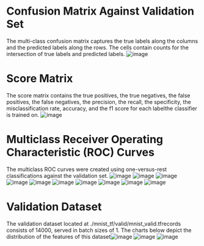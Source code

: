 # Confusion Matrix Against Validation Set
The multi-class confusion matrix captures the true labels along the columns and the predicted labels along the rows. The cells contain counts for the intersection of true labels and predicted labels. 
![image](images/fadf723d20a0a19150fe75fa66c3d6f0.png)
# Score Matrix 
The score matrix contains the true positives, the true negatives, the false positives, the false negatives, the precision, the recall, the specificity, the misclassification rate, accuracy, and the f1 score for each labelthe classifier is trained on. 
![image](images/500bae28ea810dcc105f036e856ac24e.png)
# Multiclass Receiver Operating Characteristic (ROC) Curves 
The multiclass ROC curves were created using one-versus-rest classifications against the validation set.
![image](images/52d9b8bca9b28b6759c2e89d72a4a3cf.png)
![image](images/86022c9c2b0921273ab772f900fd6971.png)
![image](images/81c2cab926e76be71dfaafd0bac33dd7.png)
![image](images/1dc477c4af032f3739e31d46efa8e04d.png)
![image](images/813801932b4a3339310c0620ad9514ad.png)
![image](images/208348519743a9676c543a5909cc17a5.png)
![image](images/6ff83e37c9941f127dd2533923f5d471.png)
![image](images/02d7e51a83022270e30ce036ca26b031.png)
![image](images/4ec525a9e2646dd0ac800bbde8a9703c.png)
![image](images/b7bb864187a562dbe67e3f4944c979d1.png)
# Validation Dataset 
The validation dataset located at ./mnist_tf/valid/mnist_valid.tfrecords consists of 14000, served in batch sizes of 1.
 The charts below depict the distribution of the features of this dataset![image](./images/78f95bca1db06116d3cbc2a778a110ff.png)
![image](./images/44dc0d6d2271b5475c04c9a96b0a08b6.png)
![image](./images/d65f137bde5ea261c19ad5aa8ee4980e.png)
